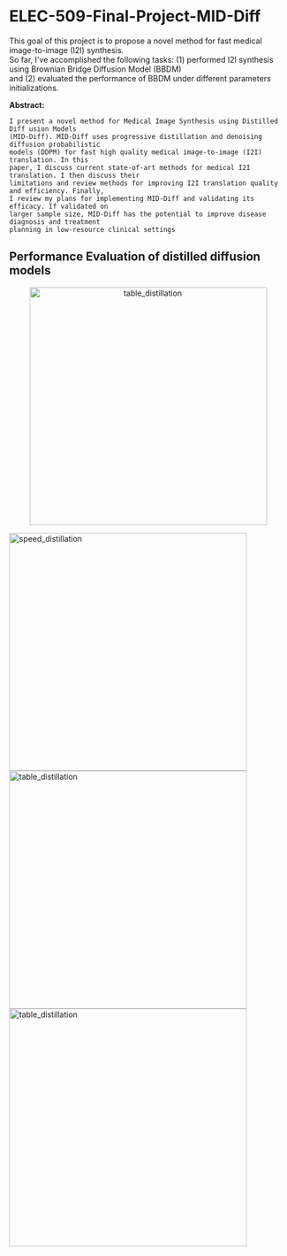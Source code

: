 # ELEC-509-Final-Project-MID-Diff
This goal of this project is to propose a novel method for fast medical image-to-image (I2I) synthesis.<br>
So far, I've accomplished the following tasks: (1) performed I2I synthesis using Brownian Bridge Diffusion Model (BBDM)<br>
and (2) evaluated the performance of BBDM under different parameters initializations. 

**Abstract:**

```
I present a novel method for Medical Image Synthesis using Distilled Diff usion Models
(MID-Diff). MID-Diff uses progressive distillation and denoising diffusion probabilistic
models (DDPM) for fast high quality medical image-to-image (I2I) translation. In this
paper, I discuss current state-of-art methods for medical I2I translation. I then discuss their
limitations and review methods for improving I2I translation quality and efficiency. Finally,
I review my plans for implementing MID-Diff and validating its efficacy. If validated on
larger sample size, MID-Diff has the potential to improve disease diagnosis and treatment
planning in low-resource clinical settings
```

## Performance Evaluation of distilled diffusion models
<p align="center">
<img width="430" alt="table_distillation" src="https://github.com/user-attachments/assets/96d7aa55-e79c-4ccd-931b-a57676357afd">
</p>

<img width="430" alt="speed_distillation" src="https://github.com/user-attachments/assets/99783904-6ce5-49bd-abce-55d100593900">
<img width="430" alt="table_distillation" src="https://github.com/user-attachments/assets/3aaaaa31-3b27-447c-b537-07d93a92e633">
<img width="430" alt="table_distillation" src="https://github.com/user-attachments/assets/7adedf3b-77c8-4f81-ac47-b52ccac5632e">

